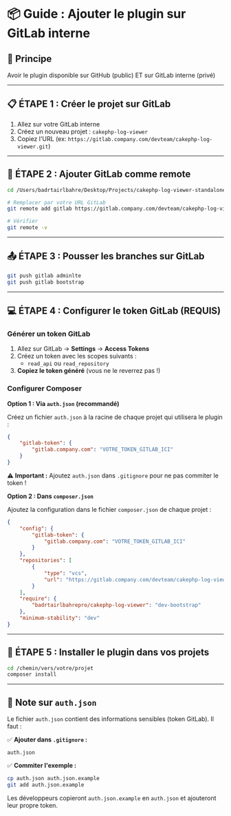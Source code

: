 # 📦 Guide : Ajouter le plugin sur GitLab interne

## 🎯 Principe
Avoir le plugin disponible sur GitHub (public) ET sur GitLab interne (privé)

---

## 📋 ÉTAPE 1 : Créer le projet sur GitLab

1. Allez sur votre GitLab interne
2. Créez un nouveau projet : `cakephp-log-viewer`
3. Copiez l'URL (ex: `https://gitlab.company.com/devteam/cakephp-log-viewer.git`)

---

## 🔧 ÉTAPE 2 : Ajouter GitLab comme remote

```bash
cd /Users/badrtairlbahre/Desktop/Projects/cakephp-log-viewer-standalone

# Remplacer par votre URL GitLab
git remote add gitlab https://gitlab.company.com/devteam/cakephp-log-viewer.git

# Vérifier
git remote -v
```

---

## 📤 ÉTAPE 3 : Pousser les branches sur GitLab

```bash
git push gitlab adminlte
git push gitlab bootstrap
```

---

## 💻 ÉTAPE 4 : Configurer le token GitLab (REQUIS)

### Générer un token GitLab

1. Allez sur GitLab → **Settings** → **Access Tokens**
2. Créez un token avec les scopes suivants :
   - `read_api` ou `read_repository`
3. **Copiez le token généré** (vous ne le reverrez pas !)

### Configurer Composer

**Option 1 : Via `auth.json` (recommandé)**

Créez un fichier `auth.json` à la racine de chaque projet qui utilisera le plugin :

```json
{
    "gitlab-token": {
        "gitlab.company.com": "VOTRE_TOKEN_GITLAB_ICI"
    }
}
```

⚠️ **Important :** Ajoutez `auth.json` dans `.gitignore` pour ne pas commiter le token !

**Option 2 : Dans `composer.json`**

Ajoutez la configuration dans le fichier `composer.json` de chaque projet :

```json
{
    "config": {
        "gitlab-token": {
            "gitlab.company.com": "VOTRE_TOKEN_GITLAB_ICI"
        }
    },
    "repositories": [
        {
            "type": "vcs",
            "url": "https://gitlab.company.com/devteam/cakephp-log-viewer.git"
        }
    ],
    "require": {
        "badrtairlbahrepro/cakephp-log-viewer": "dev-bootstrap"
    },
    "minimum-stability": "dev"
}
```

---

## 🚀 ÉTAPE 5 : Installer le plugin dans vos projets

```bash
cd /chemin/vers/votre/projet
composer install
```

---

## 📝 Note sur `auth.json`

Le fichier `auth.json` contient des informations sensibles (token GitLab). Il faut :

✅ **Ajouter dans `.gitignore` :**
```
auth.json
```

✅ **Commiter l'exemple :**
```bash
cp auth.json auth.json.example
git add auth.json.example
```

Les développeurs copieront `auth.json.example` en `auth.json` et ajouteront leur propre token.

